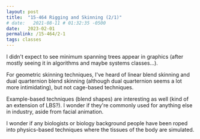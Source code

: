 ```yaml
---
layout: post
title:  "15-464 Rigging and Skinning (2/1)"
# date:   2021-08-11 # 01:32:35 -0500
date:   2023-02-01
permalink: /15-464/2-1
tags: classes
---
```


I didn't expect to see minimum spanning trees appear in graphics (after mostly seeing it in algorithms and maybe systems classes...). 

For geometric skinning techniques, I've heard of linear blend skinning and dual quarternion blend skinning (although dual quarternion seems a lot more intimidating), but not cage-based techniques. 

Example-based techniques (blend shapes) are interesting as well (kind of an extension of LBS?). I wonder if they're commonly used for anything else in industry, aside from facial animation. 

I wonder if any biologists or biology background people have been roped into physics-based techniques where the tissues of the body are simulated. 